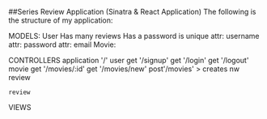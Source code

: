 ##Series Review Application (Sinatra & React Application)
The following is the structure of my application:

MODELS:
    User
        Has many reviews
        Has a password
        is unique
            attr: username
            attr: password
            attr: email
    Movie:




CONTROLLERS
    application
        '/'
    user
        get '/signup'
        get '/login'
        get '/logout'
    movie
        get '/movies/:id'
        get '/movies/new'
        post'/movies'
            > creates nw review

    review

VIEWS

